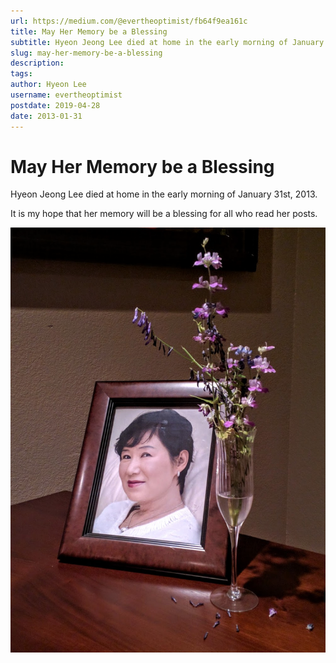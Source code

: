 ```yaml
---
url: https://medium.com/@evertheoptimist/fb64f9ea161c
title: May Her Memory be a Blessing
subtitle: Hyeon Jeong Lee died at home in the early morning of January 31st 2013.
slug: may-her-memory-be-a-blessing
description: 
tags: 
author: Hyeon Lee
username: evertheoptimist
postdate: 2019-04-28
date: 2013-01-31
---
```


# May Her Memory be a Blessing

Hyeon Jeong Lee died at home in the early morning of January 31st, 2013.

It is my hope that her memory will be a blessing for all who read her posts.

![](./assets/1*Uazl1vPJL4hFG2vI9od2Kg.png)
